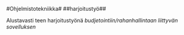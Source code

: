 #Ohjelmistotekniikka#
##harjoitustyö##

Alustavasti teen harjoitustyönä
*budjetointiin/rahanhallintaan liittyvän sovelluksen*


